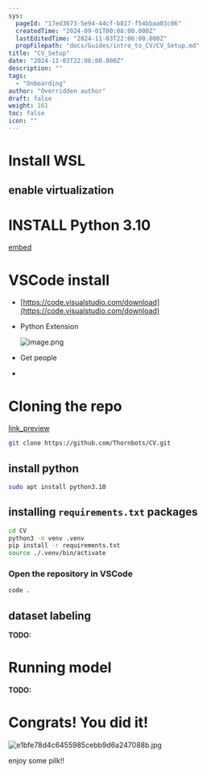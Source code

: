 ```yaml
---
sys:
  pageId: "17ed3673-5e94-44cf-b817-f54bbaa03c06"
  createdTime: "2024-09-01T00:08:00.000Z"
  lastEditedTime: "2024-11-03T22:06:00.000Z"
  propFilepath: "docs/Guides/intro_to_CV/CV_Setup.md"
title: "CV_Setup"
date: "2024-11-03T22:06:00.000Z"
description: ""
tags:
  - "Onboarding"
author: "Overridden author"
draft: false
weight: 161
toc: false
icon: ""
---
```


# Install WSL

## enable virtualization

# INSTALL Python 3.10

[embed](https://www.rose-hulman.edu/class/csse/csse132/2425a/labs/prelab1-wsl2.html)

# VSCode install

- [https://code.visualstudio.com/download](https://code.visualstudio.com/download)
- Python Extension

	![image.png](https://prod-files-secure.s3.us-west-2.amazonaws.com/d518164a-d88e-44d1-a4ee-3adb3bd8bce0/d82b6650-a5e4-4d3c-b8c9-93d817dae00e/image.png?X-Amz-Algorithm=AWS4-HMAC-SHA256&X-Amz-Content-Sha256=UNSIGNED-PAYLOAD&X-Amz-Credential=ASIAZI2LB4665DLEX2UM%2F20250525%2Fus-west-2%2Fs3%2Faws4_request&X-Amz-Date=20250525T081039Z&X-Amz-Expires=3600&X-Amz-Security-Token=IQoJb3JpZ2luX2VjEF0aCXVzLXdlc3QtMiJHMEUCIQCHOP1z6uyOMtsjCGKjzL8cWTKHLzdzemJLo0sqJd3mGAIgMiHcrjqkLQbXHHNDV51i%2Fmg91%2FfKzOjXpB2lXElhrBoq%2FwMIJhAAGgw2Mzc0MjMxODM4MDUiDN%2B79bxZ%2BejEotbAEyrcAwZ9OSf8gRg9lgI89WN2iPw17cDo%2FsKquQMV2Fb90yAt4%2B9SQoFDM5NGdn4th5lcqkJT%2BbOHI18KtHyluTZHOkS6C0cebova8lAPjI5kpvP4b%2B2r02sjJoIjgPGAZbedGrjNJ2iGXdp3bNiSizWO7qOPjg2Y1RrFIlJ8456AUt8P7XRxGey8QvoZcMcSbjD3dywJMFM8g6sJ1wW0Q3%2BlN%2FCkPxIeHgShc%2Fip9d6JyOfJW76GgFkdHZL3wX9t1%2FWD%2FLy25RkTJdUoVnh0rdkxdgrnrZjPFNCUWNtIRh4MrCig03oq7ihup%2FjMQT7IsSw4jVoJ1tH%2BN%2BoV1z6V0giFvkHBrzYyaEmE0nhHMcXEtQqQJoBTk7de%2Fy84o5sWht26iyj0K57zYMsrgeObPSq42GvzOBfgR%2B2MY4Yv0akxiYKI2tzjPwo2eKFLs1o9x2xeSQVouVy3h2l5A5fxC7kQBFr4St%2FbaoU5U53a8jvcvO7j%2BJ%2FVjYtxV%2Buk%2FbnGKQ7UAasL9r2%2FHQWjBtbKr%2Bbh0Gn1qfjIMOoohNMf0KxnRvEMT469Mw2jKiJyhS5wACix9NYVrFUNuQ3DiH8lm7N6AjqOg0NhH9e7OzgEAlFHexWWkrqOkba0EcIFO9%2B5MI%2B5ysEGOqUBJ%2FiX66mG6qOhApGrq%2FDlTFflIapVD4%2FpJtSj8gdTOn90aS%2BFJ7zHBNc2oQm5fghKegP46TYQy4doRBobQsyLBUAEzy5uzjO%2B%2BuYp9vioXneRB9PYHmIjwQsAQVu2pmO5x3ABqn%2FEwCVZepxCKiUFHXRXdROojX5iJKOiRsXYH6fPDFg5NZn1LAmEC2rqUffuZmAl4R47y7nUih5%2FjTrcyQ3pT6UN&X-Amz-Signature=07841c6a613bf076b8df9c359ed7ebce0d12fb4b5c5b609738c4c042680d9bee&X-Amz-SignedHeaders=host&x-id=GetObject)
- Get people
- 

# Cloning the repo

[link_preview](https://github.com/Thornbots/CV/)

```bash
git clone https://github.com/Thornbots/CV.git
```

## install python

```bash
sudo apt install python3.10
```

## installing `requirements.txt` packages

```bash
cd CV
python3 -m venv .venv
pip install -r requirements.txt
source ./.venv/bin/activate
```

### Open the repository in VSCode

```bash
code .
```

## dataset labeling  

**TODO:**

# Running model

**TODO:**

# Congrats! You did it!

![e1bfe78d4c6455985cebb9d6a247088b.jpg](https://prod-files-secure.s3.us-west-2.amazonaws.com/d518164a-d88e-44d1-a4ee-3adb3bd8bce0/7d1ce04e-65d6-40c8-814d-754280e9515a/e1bfe78d4c6455985cebb9d6a247088b.jpg?X-Amz-Algorithm=AWS4-HMAC-SHA256&X-Amz-Content-Sha256=UNSIGNED-PAYLOAD&X-Amz-Credential=ASIAZI2LB466XJ6QN4L3%2F20250525%2Fus-west-2%2Fs3%2Faws4_request&X-Amz-Date=20250525T081036Z&X-Amz-Expires=3600&X-Amz-Security-Token=IQoJb3JpZ2luX2VjEF0aCXVzLXdlc3QtMiJIMEYCIQDIWTuo1XQvkj1h3KtFHqDlp4GoAGexJTbYqIsHoMEKfgIhAJ0LlaWlWmKh7ESHsWHMQmHN7Faz3djmy3CjWHC%2BGZK5Kv8DCCYQABoMNjM3NDIzMTgzODA1IgyLDUplhEtmsRO87vwq3AMLU5AnZeAxSMpqTDrtKN2nT%2BqRL33cz%2FffKvs8Y46R6ueQAwNUsdbcglvUGE%2Fq1fPiFbQorTUZMLSTJvDLJt0umOT3%2F%2BdqNKnjnWI5bAJgDOvZF8sMDhvafQl9X8MedC6m0LXARQTDVpGJJODCHJ8fke7SnDJcYdhbB17fSUhBTzL5Ln6VGx9shlRM754q3MqwuuNtzNhD5seAVAPYmSLciLj6z%2BSMM1zwA6gijsoFeP3UE7bjRnQ40XMnhcBbF9sCmF7JQegiIAayrq%2BNPFdCaNmXQJOV8SvLWKcOaaMCgQVhm8BqdmQmnQ9dCvUsv5g4JMF0BmQcmH%2B5xQ42mGmkOvPsA8xV8G6cK3yJ%2FJL5Hx4mrC4hd0KQvKeJp5dX%2BNP379MWdHyj96mnSYdcJdSPLW1%2B7La%2BtYQX1p94DtG9kDi2%2F2250mcwSaFmyUn9Yd2v%2FfLrQAT5P92YcGS4NkghCT1JvidY8tcW%2Bw9rJzNAlhYOAwb%2F7WfCtS0%2BzWVlYX%2BFumFxVIHn1UIhrqh9sgj8JUBYLxVseKqW4V1JgO6pHbZ%2FMCPqWOyqI8rHko4Tl8GFrCs%2Br0LSbk3lQnynLUrJxrmVw9AwMlMJBOshpyzjHeqH2HHcTAlXWyXb6jD5uMrBBjqkAcxzr5k8Gk7QDkkURe%2FccE6LYf6OR%2F6WacU8d5RMlp%2FtN6co7kvj5ZrLJ2nSES%2BonVlMVaNOn2vJdLO1xYzOirCBf4MLgzcmLwRwt8pcDp4WKoAFPU%2BqSwtDjZlm5YzACAPXT0IG5Awv%2F%2BAgLo%2BT268YyjU6VNVuHNJj6nEFmKccc1mWNIrXPSY5fvySEJYYDNtGw8z2qhS2fDBwmZgjR3wsMWiI&X-Amz-Signature=0f537a133c8815d24bc42eabd32f9dae43a053a71d0eac788fa07d285c86ab9d&X-Amz-SignedHeaders=host&x-id=GetObject)

enjoy some pilk!!
